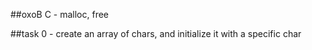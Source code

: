 ##oxoB C - malloc, free

##task 0 - create an array of chars, and initialize it with a specific char
